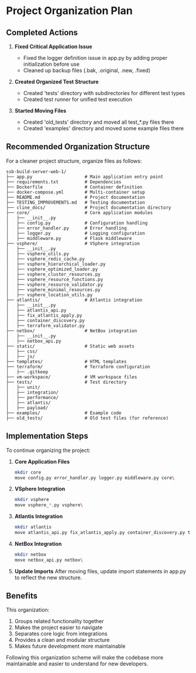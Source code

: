 # Project Organization Plan

## Completed Actions

1. **Fixed Critical Application Issue**
   - Fixed the logger definition issue in app.py by adding proper initialization before use
   - Cleaned up backup files (.bak, .original, .new, .fixed)

2. **Created Organized Test Structure**
   - Created 'tests' directory with subdirectories for different test types
   - Created test runner for unified test execution

3. **Started Moving Files**
   - Created 'old_tests' directory and moved all test_*.py files there
   - Created 'examples' directory and moved some example files there

## Recommended Organization Structure

For a cleaner project structure, organize files as follows:

```
ssb-build-server-web-1/
├── app.py                    # Main application entry point
├── requirements.txt          # Dependencies
├── Dockerfile                # Container definition
├── docker-compose.yml        # Multi-container setup
├── README.md                 # Project documentation
├── TESTING_IMPROVEMENTS.md   # Testing documentation
├── cline_docs/               # Project documentation directory
├── core/                     # Core application modules
│   ├── __init__.py
│   ├── config.py             # Configuration handling
│   ├── error_handler.py      # Error handling
│   ├── logger.py             # Logging configuration
│   ├── middleware.py         # Flask middleware
├── vsphere/                  # VSphere integration
│   ├── __init__.py
│   ├── vsphere_utils.py
│   ├── vsphere_redis_cache.py
│   ├── vsphere_hierarchical_loader.py
│   ├── vsphere_optimized_loader.py
│   ├── vsphere_cluster_resources.py
│   ├── vsphere_resource_functions.py
│   ├── vsphere_resource_validator.py
│   ├── vsphere_minimal_resources.py
│   ├── vsphere_location_utils.py
├── atlantis/                 # Atlantis integration
│   ├── __init__.py
│   ├── atlantis_api.py
│   ├── fix_atlantis_apply.py
│   ├── container_discovery.py
│   ├── terraform_validator.py
├── netbox/                   # NetBox integration
│   ├── __init__.py
│   ├── netbox_api.py
├── static/                   # Static web assets
│   ├── css/
│   ├── js/
├── templates/                # HTML templates
├── terraform/                # Terraform configuration
│   ├── .gitkeep
├── vm-workspace/             # VM workspace files
├── tests/                    # Test directory
│   ├── unit/
│   ├── integration/
│   ├── performance/
│   ├── atlantis/
│   ├── payload/
├── examples/                 # Example code
├── old_tests/                # Old test files (for reference)
```

## Implementation Steps

To continue organizing the project:

1. **Core Application Files**
   ```bash
   mkdir core
   move config.py error_handler.py logger.py middleware.py core\
   ```

2. **VSphere Integration**
   ```bash
   mkdir vsphere
   move vsphere_*.py vsphere\
   ```

3. **Atlantis Integration**
   ```bash
   mkdir atlantis
   move atlantis_api.py fix_atlantis_apply.py container_discovery.py terraform_validator.py atlantis\
   ```

4. **NetBox Integration**
   ```bash
   mkdir netbox
   move netbox_api.py netbox\
   ```

5. **Update Imports**
   After moving files, update import statements in app.py to reflect the new structure.

## Benefits

This organization:
1. Groups related functionality together
2. Makes the project easier to navigate
3. Separates core logic from integrations
4. Provides a clean and modular structure
5. Makes future development more maintainable

Following this organization scheme will make the codebase more maintainable and easier to understand for new developers.
